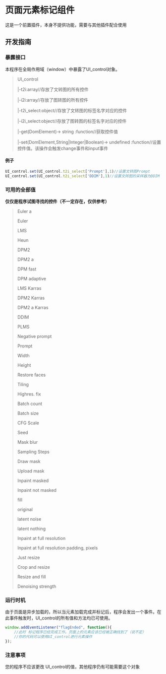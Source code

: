 # 页面元素标记组件
这是一个前置插件，本身不提供功能，需要与其他插件配合使用

## 开发指南
### 暴露接口
本程序在全局作用域（window）中暴露了UI_control对象。

>
> UI_control
>
> |-t2i:array//存放了文转图的所有控件
>
> |-i2i:array//存放了图转图的所有控件
>
> |-t2i_select:object//存放了文转图的标签名字对应的控件
>
> |-i2i_select:object//存放了图转图的标签名字对应的控件
>
> |-get(DomElement)->
>string :function//获取控件值
>
> |-set(DomElement,String|Integer|Boolean)->
>undefined :function//设置控件值。该操作会触发change事件和input事件

#### 例子
```javascript
UI_control.set(UI_control.t2i_select['Prompt'],1)//设置文转图Prompt
UI_control.set(UI_control.t2i_select['DDIM'],1)//设置文转图的采样器为DDIM
```
### 可用的全部值
**仅仅是程序试图寻找的控件（不一定存在，仅供参考）**

>
> Euler a
>
> Euler
>
> LMS
>
> Heun
>
> DPM2
>
> DPM2 a
>
> DPM fast
>
> DPM adaptive
>
> LMS Karras
>
> DPM2 Karras
>
> DPM2 a Karras
>
> DDIM
>
> PLMS
>
> Negative prompt
>
> Prompt
>
> Width
>
> Height
>
> Restore faces
>
> Tiling
>
> Highres. fix
>
> Batch count
>
> Batch size
>
> CFG Scale
>
> Seed
>
> Mask blur
>
> Sampling Steps
>
> Draw mask
>
> Upload mask
>
> Inpaint masked
>
> Inpaint not masked
>
> fill
>
> original
>
> latent noise
>
> latent nothing
>
> Inpaint at full resolution
>
> Inpaint at full resolution padding, pixels
>
> Just resize
>
> Crop and resize
>
> Resize and fill
>
> Denoising strength

### 运行时机
由于页面是异步加载的，所以当元素加载完成并标记后，程序会发出一个事件。在此事件触发时，UI_control的所有值和方法均已可使用。 

```javascript
window.addEventListener("flagEnded", function(){
    //此时 标记程序已经完成工作。页面上的元素应该已经被正确找到了（说不定）
    //你的代码可以使用UI_control进行元素操作
});
```

### 注意事项
您的程序不应该更改 UI_control的值，其他程序仍有可能需要这个对象